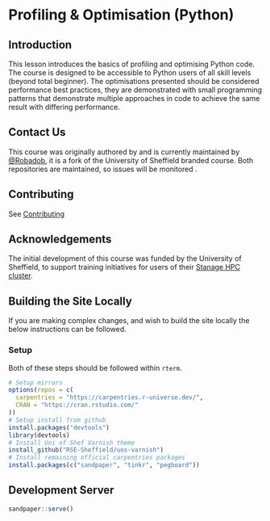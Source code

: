 # Profiling & Optimisation (Python)

## Introduction

This lesson introduces the basics of profiling and optimising Python code. The course is designed to be accessible to Python users of all skill levels (beyond total beginner). The optimisations presented should be considered performance best practices, they are demonstrated with small programming patterns that demonstrate multiple approaches in code to achieve the same result with differing performance.

## Contact Us

This course was originally authored by and is currently maintained by [@Robadob](https://github.com/Robadob), it is a fork of the University of Sheffield branded course. Both repositories are maintained, so issues will be monitored .

## Contributing

See [Contributing](CONTRIBUTING.md)

## Acknowledgements

The initial development of this course was funded by the University of Sheffield, to support training initiatives for users of their [Stanage HPC cluster](https://docs.hpc.shef.ac.uk/en/latest/stanage/index.html).

## Building the Site Locally

If you are making complex changes, and wish to build the site locally the below instructions can be followed.


### Setup

Both of these steps should be followed within `rterm`.

```r
# Setup mirrors
options(repos = c(
  carpentries = "https://carpentries.r-universe.dev/", 
  CRAN = "https://cran.rstudio.com/"
))
# Setup install from github
install.packages("devtools")
library(devtools)
# Install Uni of Shef Varnish theme
install_github("RSE-Sheffield/uos-varnish")
# Install remaining official carpentries packages
install.packages(c("sandpaper", "tinkr", "pegboard"))
```
## Development Server

```r
sandpaper::serve()
```
